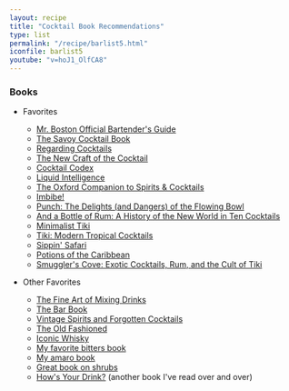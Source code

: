 ```yaml
---
layout: recipe
title: "Cocktail Book Recommendations"
type: list
permalink: "/recipe/barlist5.html"
iconfile: barlist5
youtube: "v=hoJ1_OlfCA8"
---
```


### Books

- Favorites

  - <a href="https://amzn.to/3nunWO0" target="_blank">Mr. Boston Official Bartender's Guide</a>
  - <a href="https://amzn.to/3CCDMdW" target="_blank">The Savoy Cocktail Book</a>
  - <a href="https://amzn.to/3kS8Znb" target="_blank">Regarding Cocktails</a>
  - <a href="https://amzn.to/3kSJkuz" target="_blank">The New Craft of the Cocktail</a>
  - <a href="https://amzn.to/3Dyhew7" target="_blank">Cocktail Codex</a>
  - <a href="https://amzn.to/3HAlNZ9" target="_blank">Liquid Intelligence</a>
  - <a href="https://amzn.to/30Ij7I8" target="_blank">The Oxford Companion to Spirits & Cocktails</a>
  - <a href="https://amzn.to/3wZQAtB" target="_blank">Imbibe!</a>
  - <a href="https://amzn.to/3DxfhzY" target="_blank">Punch: The Delights (and Dangers) of the Flowing Bowl</a>
  - <a href="https://amzn.to/3DDGWzq" target="_blank">And a Bottle of Rum: A History of the New World in Ten Cocktails</a>
  - <a href="https://minimalisttiki.com/" target="_blank">Minimalist Tiki</a>
  - <a href="https://amzn.to/3qQFsyb" target="_blank">Tiki: Modern Tropical Cocktails</a>
  - <a href="https://amzn.to/3DyPasf" target="_blank">Sippin' Safari</a>
  - <a href="https://amzn.to/3qRD6z2" target="_blank">Potions of the Caribbean</a>
  - <a href="https://amzn.to/3qNsgKk" target="_blank">Smuggler's Cove: Exotic Cocktails, Rum, and the Cult of Tiki</a>

- Other Favorites
  - <a href="https://amzn.to/3DBiy19" target="_blank">The Fine Art of Mixing Drinks</a>
  - <a href="https://amzn.to/3nupOq0" target="_blank">The Bar Book</a>
  - <a href="https://amzn.to/3Czrl2e" target="_blank">Vintage Spirits and Forgotten Cocktails</a>
  - <a href="https://amzn.to/3kQL07L" target="_blank">The Old Fashioned</a>
  - <a href="https://amzn.to/3nsEExi" target="_blank">Iconic Whisky</a>
  - <a href="https://amzn.to/30A98V1" target="_blank">My favorite bitters book</a>
  - <a href="https://amzn.to/3FtxYFo" target="_blank">My amaro book</a>
  - <a href="https://amzn.to/3nvHf9z" target="_blank">Great book on shrubs</a>
  - <a href="https://amzn.to/3qUSgn0" target="_blank">How's Your Drink?</a> (another book I've read over and over)

    
<script type="application/ld+json">
{
  "@context": "https://schema.org",
  "@type": "Recipe",
  "author": "{{ page.author }}",
  "description": "{{ page.excerpt }}",
  "image": "{% for ingredient in site.data[page.iconfile].images.ingredient limit: 1 %}{{ ingredient.url }}{% endfor %}",
  "recipeIngredient": [
  ],
  "name": "{{ page.title }}",
  "recipeInstructions": "",
  "recipeYield": "1 cocktail"
}
</script>

    